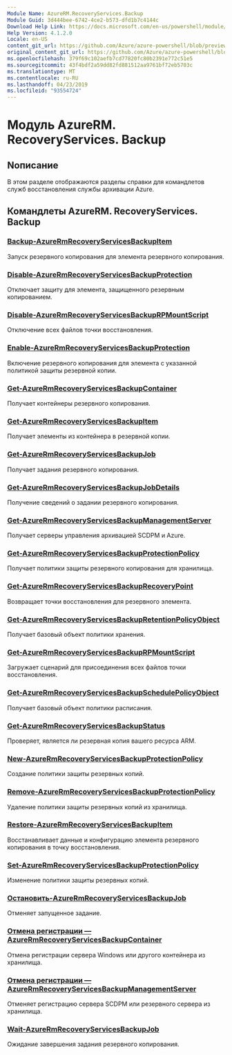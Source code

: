 ```yaml
---
Module Name: AzureRM.RecoveryServices.Backup
Module Guid: 3d444bee-6742-4ce2-b573-dfd1b7c4144c
Download Help Link: https://docs.microsoft.com/en-us/powershell/module/azurerm.recoveryservices.backup
Help Version: 4.1.2.0
Locale: en-US
content_git_url: https://github.com/Azure/azure-powershell/blob/preview/src/ResourceManager/RecoveryServices/Commands.RecoveryServices.Backup/help/AzureRM.RecoveryServices.Backup.md
original_content_git_url: https://github.com/Azure/azure-powershell/blob/preview/src/ResourceManager/RecoveryServices/Commands.RecoveryServices.Backup/help/AzureRM.RecoveryServices.Backup.md
ms.openlocfilehash: 379f69c102aefb7cd77820fc80b2391e772c51e5
ms.sourcegitcommit: 43f4bdf2a59dd82fd881512aa9761bf72eb5703c
ms.translationtype: MT
ms.contentlocale: ru-RU
ms.lasthandoff: 04/23/2019
ms.locfileid: "93554724"
---
```

# Модуль AzureRM. RecoveryServices. Backup
## Nописание
В этом разделе отображаются разделы справки для командлетов служб восстановления службы архивации Azure.

## Командлеты AzureRM. RecoveryServices. Backup
### [Backup-AzureRmRecoveryServicesBackupItem](Backup-AzureRmRecoveryServicesBackupItem.md)
Запуск резервного копирования для элемента резервного копирования.

### [Disable-AzureRmRecoveryServicesBackupProtection](Disable-AzureRmRecoveryServicesBackupProtection.md)
Отключает защиту для элемента, защищенного резервным копированием.

### [Disable-AzureRmRecoveryServicesBackupRPMountScript](Disable-AzureRmRecoveryServicesBackupRPMountScript.md)
Отключение всех файлов точки восстановления.

### [Enable-AzureRmRecoveryServicesBackupProtection](Enable-AzureRmRecoveryServicesBackupProtection.md)
Включение резервного копирования для элемента с указанной политикой защиты резервной копии.

### [Get-AzureRmRecoveryServicesBackupContainer](Get-AzureRmRecoveryServicesBackupContainer.md)
Получает контейнеры резервного копирования.

### [Get-AzureRmRecoveryServicesBackupItem](Get-AzureRmRecoveryServicesBackupItem.md)
Получает элементы из контейнера в резервной копии.

### [Get-AzureRmRecoveryServicesBackupJob](Get-AzureRmRecoveryServicesBackupJob.md)
Получает задания резервного копирования.

### [Get-AzureRmRecoveryServicesBackupJobDetails](Get-AzureRmRecoveryServicesBackupJobDetails.md)
Получение сведений о задании резервного копирования.

### [Get-AzureRmRecoveryServicesBackupManagementServer](Get-AzureRmRecoveryServicesBackupManagementServer.md)
Получает серверы управления архивацией SCDPM и Azure.

### [Get-AzureRmRecoveryServicesBackupProtectionPolicy](Get-AzureRmRecoveryServicesBackupProtectionPolicy.md)
Получает политики защиты резервного копирования для хранилища.

### [Get-AzureRmRecoveryServicesBackupRecoveryPoint](Get-AzureRmRecoveryServicesBackupRecoveryPoint.md)
Возвращает точки восстановления для резервного элемента.

### [Get-AzureRmRecoveryServicesBackupRetentionPolicyObject](Get-AzureRmRecoveryServicesBackupRetentionPolicyObject.md)
Получает базовый объект политики хранения.

### [Get-AzureRmRecoveryServicesBackupRPMountScript](Get-AzureRmRecoveryServicesBackupRPMountScript.md)
Загружает сценарий для присоединения всех файлов точки восстановления.

### [Get-AzureRmRecoveryServicesBackupSchedulePolicyObject](Get-AzureRmRecoveryServicesBackupSchedulePolicyObject.md)
Получает базовый объект политики расписания.

### [Get-AzureRmRecoveryServicesBackupStatus](Get-AzureRmRecoveryServicesBackupStatus.md)
Проверяет, является ли резервная копия вашего ресурса ARM.

### [New-AzureRmRecoveryServicesBackupProtectionPolicy](New-AzureRmRecoveryServicesBackupProtectionPolicy.md)
Создание политики защиты резервных копий.

### [Remove-AzureRmRecoveryServicesBackupProtectionPolicy](Remove-AzureRmRecoveryServicesBackupProtectionPolicy.md)
Удаление политики защиты резервных копий из хранилища.

### [Restore-AzureRmRecoveryServicesBackupItem](Restore-AzureRmRecoveryServicesBackupItem.md)
Восстанавливает данные и конфигурацию элемента резервного копирования в точку восстановления.

### [Set-AzureRmRecoveryServicesBackupProtectionPolicy](Set-AzureRmRecoveryServicesBackupProtectionPolicy.md)
Изменение политики защиты резервных копий.

### [Остановить-AzureRmRecoveryServicesBackupJob](Stop-AzureRmRecoveryServicesBackupJob.md)
Отменяет запущенное задание.

### [Отмена регистрации — AzureRmRecoveryServicesBackupContainer](Unregister-AzureRmRecoveryServicesBackupContainer.md)
Отмена регистрации сервера Windows или другого контейнера из хранилища.

### [Отмена регистрации — AzureRmRecoveryServicesBackupManagementServer](Unregister-AzureRmRecoveryServicesBackupManagementServer.md)
Отменяет регистрацию сервера SCDPM или резервного сервера из хранилища.

### [Wait-AzureRmRecoveryServicesBackupJob](Wait-AzureRmRecoveryServicesBackupJob.md)
Ожидание завершения задания резервного копирования.

